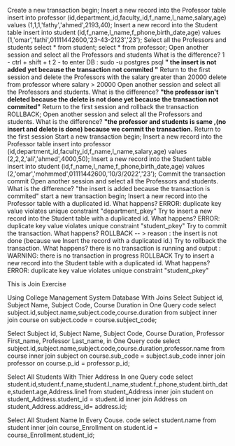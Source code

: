 Create a new transaction
begin;
Insert a new record into the Professor table
insert into professor (id,department_id,faculty_id,f_name,l_name,salary,age) values (1,1,1,'fathy','ahmed',2193,40);
Insert a new record into the Student table
insert into student (id,f_name,l_name,f_phone,birth_date,age) values (1,'omar','fathi',01111442600,'23-43-2123','23');
Select all the Professors and students
select * from student;
select * from professor;
Open another session and select all the Professors and students
What is the difference? 
1 - ctrl + shift + t 
2 -  to enter DB : sudo -u postgres psql
**" the insert is not added yet because the transaction not commited "**
Return to the first session and delete the Professors with the salary greater than 20000
delete from professor where salary > 20000
Open another session and select all the Professors and students. What is the difference?
**"the professor isn't deleted because the delete is not done yet because the transaction not commited"**
Return to the first session and rollback the transaction
ROLLBACK;
Open another session and select all the Professors and students. What is the difference?
**"the professor and students is same ,(no insert and delete is done) because we commit the transaction.**
Return to the first session Start a new transaction
begin;
Insert a new record into the Professor table
insert into professor (id,department_id,faculty_id,f_name,l_name,salary,age) values (2,2,2,'ali','ahmed',4000,50);
Insert a new record into the Student table
insert into student (id,f_name,l_name,f_phone,birth_date,age) values (2,'omar','mohmmed',01111442600,'10/3/2022','23');
Commit the transaction
commit
Open another session and select all the Professors and students. What is the difference?
"the insert is  added  because the transaction is commited"
start a new transaction
 begin;
Insert a new record into the Professor table with a duplicated id. What happens?
 ERROR:  duplicate key value violates unique constraint "department_pkey"
Try to insert a new record into the Student table with a duplicated id. What happens?
ERROR:  duplicate key value violates unique constraint "student_pkey"
Try to commit the transaction. What happens?
ROLLBACK -- > reason : the insert is not done (because we Insert the record with a duplicated id.)
Try to rollback the transaction. What happens?
there is no transaction is running and output :
WARNING:  there is no transaction in progress
ROLLBACK
Try to insert a new record into the Student table with a duplicated id. What happens?
ERROR:  duplicate key value violates unique constraint "student_pkey"


This is Join Exercise

Using College Management System Database With Joins
Select Subject id, Subject Name, Subject Code, Course Duration in One Query
code
select subject.id,subject.name,subject.code,course.duration 
from subject
inner join course 
on subject.code = course.subject_code;

Select Subject id, Subject Name, Subject Code, Course Duration, Professor First_name, Professor Last_name, in One Query
code
select subject.id,subject.name,subject.code,course.duration,professor.name
from course 
inner join subject 
on course.sub_code = subject.sub_code
inner join professor
on course.p_id = professor.p_id;

Select All Students With Thier Address In one Query
code
select student.id,student.f_name,student.l_name,student.f_phone,student.birth_date,student.age,Address.line1
from student_Address
inner join student 
on student_Address.student_id = student.id
inner join Address 
on student_Address.address_id= address.id;

Select All Student Name In Every Couse.
code
select student.name
from student 
inner join course_Enrollment
on student.id = course_Enrollment.student_id;


